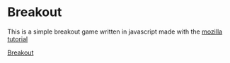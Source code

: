 # Breakout

This is a simple breakout game written in javascript made with
the [mozilla tutorial](https://developer.mozilla.org/en-US/docs/Games/Tutorials/2D_Breakout_game_pure_JavaScript)

[Breakout](https://allain18.github.io/breakout/index.html)
